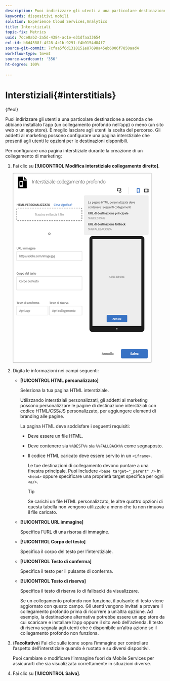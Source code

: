 ```yaml
---
description: Puoi indirizzare gli utenti a una particolare destinazione a seconda che abbiano installato l’app (un collegamento profondo nell’app) o meno (un sito web o un app store).
keywords: dispositivi mobili
solution: Experience Cloud Services,Analytics
title: Interstiziali
topic-fix: Metrics
uuid: 7dce8ab2-2a5d-4384-ac1e-e31dfaa33654
exl-id: b6d4588f-4f28-4c1b-9291-f4b9154d84f7
source-git-commit: 7cfaa5f6d1318151e87698a45eb6006f7850aad4
workflow-type: tm+mt
source-wordcount: '356'
ht-degree: 100%

---
```


# Interstiziali{#interstitials}

{#eol}

Puoi indirizzare gli utenti a una particolare destinazione a seconda che abbiano installato l’app (un collegamento profondo nell’app) o meno (un sito web o un app store). È meglio lasciare agli utenti la scelta del percorso. Gli addetti al marketing possono configurare una pagina interstiziale che presenti agli utenti le opzioni per le destinazioni disponibili.

Per configurare una pagina interstiziale durante la   creazione di un collegamento di marketing:

1. Fai clic su **[!UICONTROL Modifica interstiziale collegamento diretto]**.

   ![Interstiziale collegamento profondo](assets/interstitial2.png)

1. Digita le informazioni nei campi seguenti:

   * **[!UICONTROL HTML personalizzato]**

      Seleziona la tua pagina HTML interstiziale.

      Utilizzando interstiziali personalizzati, gli addetti al marketing possono personalizzare le pagine di destinazione interstiziali con codice HTML/CSS/JS personalizzato, per aggiungere elementi di branding alle pagine.

      La pagina HTML deve soddisfare i seguenti requisiti:

      * Deve essere un file HTML.
      * Deve contenere sia `%%DEST%%` sia `%%FALLBACK%%` come segnaposto.
      * Il codice HTML caricato deve essere servito in un `<iframe>`.

         Le tue destinazioni di collegamento devono puntare a una finestra principale. Puoi includere `<base target="_parent" />` in `<head>` oppure specificare una proprietà target specifica per ogni `<a/>`.

         >[!TIP]
         >
         >Se carichi un file HTML personalizzato, le altre quattro opzioni di questa tabella non vengono utilizzate a meno che tu non rimuova il file caricato.
   * **[!UICONTROL URL immagine]**

      Specifica l’URL di una risorsa di immagine.

   * **[!UICONTROL Corpo del testo]**

      Specifica il corpo del testo per l’interstiziale.

   * **[!UICONTROL Testo di conferma]**

      Specifica il testo per il pulsante di conferma.

   * **[!UICONTROL Testo di riserva]**

      Specifica il testo di riserva (o di fallback) da visualizzare.

      Se un collegamento profondo non funziona, il pulsante di testo viene aggiornato con questo campo. Gli utenti vengono invitati a provare il collegamento profondo prima di ricorrere a un’altra opzione. Ad esempio, la destinazione alternativa potrebbe essere un app store da cui scaricare e installare l’app oppure il sito web dell’azienda. Il testo di riserva segnala agli utenti che è disponibile un’altra azione se il collegamento profondo non funziona.


1. (**Facoltativo**) Fai clic sulle icone sopra l’immagine per controllare l’aspetto dell’interstiziale quando è ruotato e su diversi dispositivi.

   Puoi cambiare o modificare l’immagine fuori da Mobile Services per assicurarti che sia visualizzata correttamente in situazioni diverse.
1. Fai clic su **[!UICONTROL Salva]**.
